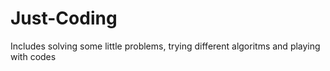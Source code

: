 # Just-Coding
Includes solving some little problems, trying different algoritms and playing with codes
